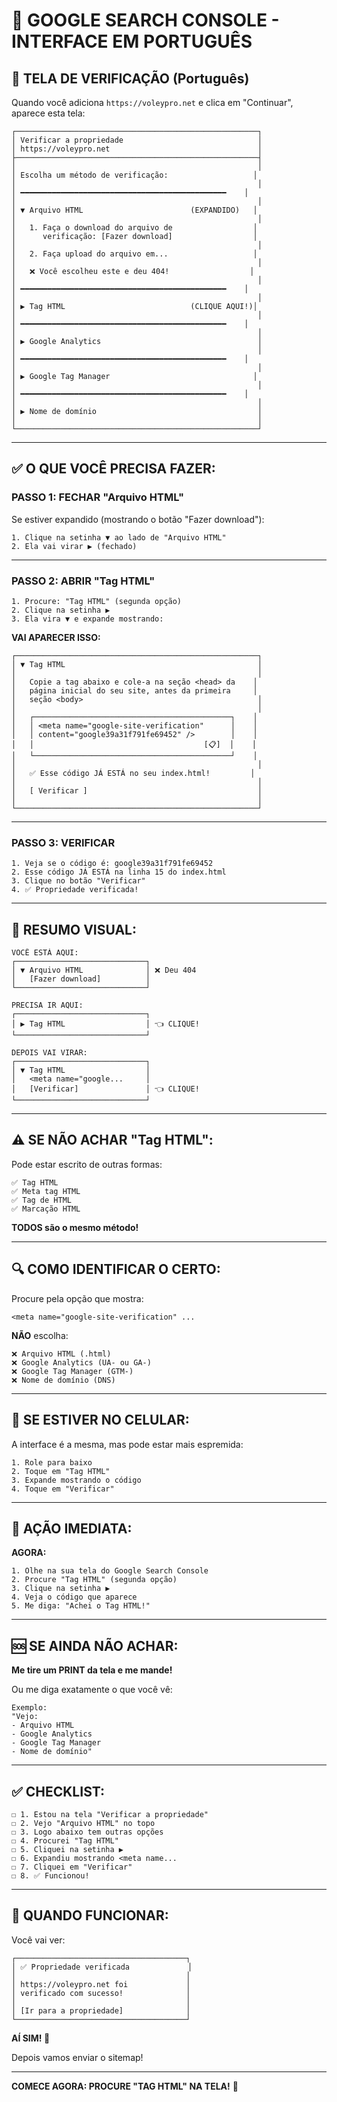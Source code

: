 # 🎯 GOOGLE SEARCH CONSOLE - INTERFACE EM PORTUGUÊS

## 📸 TELA DE VERIFICAÇÃO (Português)

Quando você adiciona `https://voleypro.net` e clica em "Continuar", aparece esta tela:

```
┌──────────────────────────────────────────────────────┐
│ Verificar a propriedade                              │
│ https://voleypro.net                                 │
├──────────────────────────────────────────────────────┤
│                                                      │
│ Escolha um método de verificação:                   │
│                                                      │
│ ━━━━━━━━━━━━━━━━━━━━━━━━━━━━━━━━━━━━━━━━━━━━━━    │
│                                                      │
│ ▼ Arquivo HTML                        (EXPANDIDO)   │
│                                                      │
│   1. Faça o download do arquivo de                  │
│      verificação: [Fazer download]                  │
│                                                      │
│   2. Faça upload do arquivo em...                   │
│                                                      │
│   ❌ Você escolheu este e deu 404!                  │
│                                                      │
│ ━━━━━━━━━━━━━━━━━━━━━━━━━━━━━━━━━━━━━━━━━━━━━━    │
│                                                      │
│ ▶ Tag HTML                            (CLIQUE AQUI!)│
│                                                      │
│ ━━━━━━━━━━━━━━━━━━━━━━━━━━━━━━━━━━━━━━━━━━━━━━    │
│                                                      │
│ ▶ Google Analytics                                   │
│                                                      │
│ ━━━━━━━━━━━━━━━━━━━━━━━━━━━━━━━━━━━━━━━━━━━━━━    │
│                                                      │
│ ▶ Google Tag Manager                                │
│                                                      │
│ ━━━━━━━━━━━━━━━━━━━━━━━━━━━━━━━━━━━━━━━━━━━━━━    │
│                                                      │
│ ▶ Nome de domínio                                    │
│                                                      │
└──────────────────────────────────────────────────────┘
```

---

## ✅ O QUE VOCÊ PRECISA FAZER:

### **PASSO 1: FECHAR "Arquivo HTML"**

Se estiver expandido (mostrando o botão "Fazer download"):

```
1. Clique na setinha ▼ ao lado de "Arquivo HTML"
2. Ela vai virar ▶ (fechado)
```

---

### **PASSO 2: ABRIR "Tag HTML"**

```
1. Procure: "Tag HTML" (segunda opção)
2. Clique na setinha ▶ 
3. Ela vira ▼ e expande mostrando:
```

**VAI APARECER ISSO:**

```
┌──────────────────────────────────────────────────────┐
│ ▼ Tag HTML                                           │
│                                                      │
│   Copie a tag abaixo e cole-a na seção <head> da    │
│   página inicial do seu site, antes da primeira     │
│   seção <body>                                       │
│                                                      │
│   ┌────────────────────────────────────────────┐    │
│   │ <meta name="google-site-verification"      │    │
│   │ content="google39a31f791fe69452" />        │    │
│   │                                      [📋]  │    │
│   └────────────────────────────────────────────┘    │
│                                                      │
│   ✅ Esse código JÁ ESTÁ no seu index.html!         │
│                                                      │
│   [ Verificar ]                                      │
│                                                      │
└──────────────────────────────────────────────────────┘
```

---

### **PASSO 3: VERIFICAR**

```
1. Veja se o código é: google39a31f791fe69452
2. Esse código JÁ ESTÁ na linha 15 do index.html
3. Clique no botão "Verificar"
4. ✅ Propriedade verificada!
```

---

## 🎯 RESUMO VISUAL:

```
VOCÊ ESTÁ AQUI:
┌─────────────────────────────┐
│ ▼ Arquivo HTML              │ ❌ Deu 404
│   [Fazer download]          │
└─────────────────────────────┘

PRECISA IR AQUI:
┌─────────────────────────────┐
│ ▶ Tag HTML                  │ 👈 CLIQUE!
└─────────────────────────────┘

DEPOIS VAI VIRAR:
┌─────────────────────────────┐
│ ▼ Tag HTML                  │
│   <meta name="google...     │
│   [Verificar]               │ 👈 CLIQUE!
└─────────────────────────────┘
```

---

## ⚠️ SE NÃO ACHAR "Tag HTML":

Pode estar escrito de outras formas:

```
✅ Tag HTML
✅ Meta tag HTML
✅ Tag de HTML
✅ Marcação HTML
```

**TODOS são o mesmo método!**

---

## 🔍 COMO IDENTIFICAR O CERTO:

Procure pela opção que mostra:

```
<meta name="google-site-verification" ...
```

**NÃO** escolha:
```
❌ Arquivo HTML (.html)
❌ Google Analytics (UA- ou GA-)
❌ Google Tag Manager (GTM-)
❌ Nome de domínio (DNS)
```

---

## 📱 SE ESTIVER NO CELULAR:

A interface é a mesma, mas pode estar mais espremida:

```
1. Role para baixo
2. Toque em "Tag HTML"
3. Expande mostrando o código
4. Toque em "Verificar"
```

---

## 🎯 AÇÃO IMEDIATA:

**AGORA:**

```
1. Olhe na sua tela do Google Search Console
2. Procure "Tag HTML" (segunda opção)
3. Clique na setinha ▶
4. Veja o código que aparece
5. Me diga: "Achei o Tag HTML!"
```

---

## 🆘 SE AINDA NÃO ACHAR:

**Me tire um PRINT da tela e me mande!**

Ou me diga exatamente o que você vê:

```
Exemplo:
"Vejo:
- Arquivo HTML
- Google Analytics  
- Google Tag Manager
- Nome de domínio"
```

---

## ✅ CHECKLIST:

```
☐ 1. Estou na tela "Verificar a propriedade"
☐ 2. Vejo "Arquivo HTML" no topo
☐ 3. Logo abaixo tem outras opções
☐ 4. Procurei "Tag HTML"
☐ 5. Cliquei na setinha ▶
☐ 6. Expandiu mostrando <meta name...
☐ 7. Cliquei em "Verificar"
☐ 8. ✅ Funcionou!
```

---

## 🎉 QUANDO FUNCIONAR:

Você vai ver:

```
┌──────────────────────────────────────┐
│ ✅ Propriedade verificada             │
│                                      │
│ https://voleypro.net foi             │
│ verificado com sucesso!              │
│                                      │
│ [Ir para a propriedade]              │
└──────────────────────────────────────┘
```

**AÍ SIM! 🎉**

Depois vamos enviar o sitemap!

---

**COMECE AGORA: PROCURE "TAG HTML" NA TELA!** 👀
